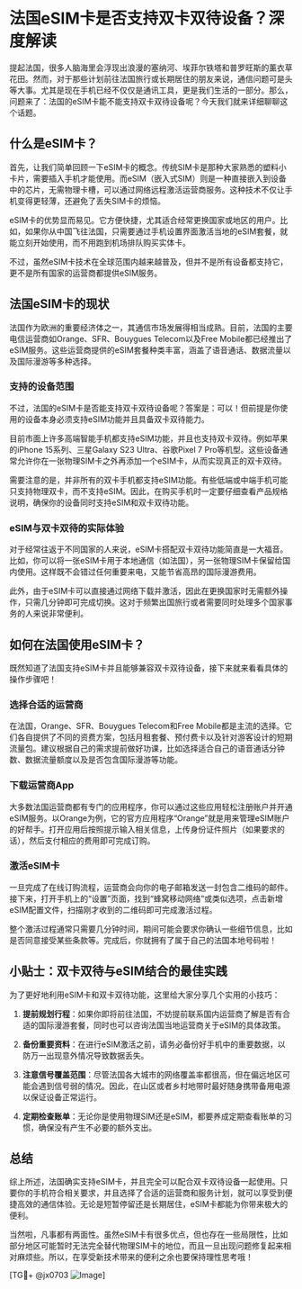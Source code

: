 # 法国eSIM卡是否支持双卡双待设备？深度解读

提起法国，很多人脑海里会浮现出浪漫的塞纳河、埃菲尔铁塔和普罗旺斯的薰衣草花田。然而，对于那些计划前往法国旅行或长期居住的朋友来说，通信问题可是头等大事。尤其是现在手机已经不仅仅是通讯工具，更是我们生活的一部分。那么，问题来了：法国的eSIM卡能不能支持双卡双待设备呢？今天我们就来详细聊聊这个话题。

## 什么是eSIM卡？

首先，让我们简单回顾一下eSIM卡的概念。传统SIM卡是那种大家熟悉的塑料小卡片，需要插入手机才能使用。而eSIM（嵌入式SIM）则是一种直接嵌入到设备中的芯片，无需物理卡槽，可以通过网络远程激活运营商服务。这种技术不仅让手机变得更轻薄，还避免了丢失SIM卡的烦恼。

eSIM卡的优势显而易见。它方便快捷，尤其适合经常更换国家或地区的用户。比如，如果你从中国飞往法国，只需要通过手机设置界面激活当地的eSIM套餐，就能立刻开始使用，而不用跑到机场排队购买实体卡。

不过，虽然eSIM卡技术在全球范围内越来越普及，但并不是所有设备都支持它，更不是所有国家的运营商都提供eSIM服务。

## 法国eSIM卡的现状

法国作为欧洲的重要经济体之一，其通信市场发展得相当成熟。目前，法国的主要电信运营商如Orange、SFR、Bouygues Telecom以及Free Mobile都已经推出了eSIM服务。这些运营商提供的eSIM套餐种类丰富，涵盖了语音通话、数据流量以及国际漫游等多种选择。

### 支持的设备范围

不过，法国的eSIM卡是否能支持双卡双待设备呢？答案是：可以！但前提是你使用的设备本身必须支持eSIM功能并且具备双卡双待能力。

目前市面上许多高端智能手机都支持eSIM功能，并且也支持双卡双待。例如苹果的iPhone 15系列、三星Galaxy S23 Ultra、谷歌Pixel 7 Pro等机型。这些设备通常允许你在一张物理SIM卡之外再添加一个eSIM卡，从而实现真正的双卡双待。

需要注意的是，并非所有的双卡手机都支持eSIM功能。有些低端或中端手机可能只支持物理双卡，而不支持eSIM。因此，在购买手机时一定要仔细查看产品规格说明，确保你的设备同时支持eSIM和双卡双待功能。

### eSIM与双卡双待的实际体验

对于经常往返于不同国家的人来说，eSIM卡搭配双卡双待功能简直是一大福音。比如，你可以将一张eSIM卡用于本地通信（如法国），另一张物理SIM卡保留给国内使用。这样既不会错过任何重要来电，又能节省高昂的国际漫游费用。

此外，由于eSIM卡可以直接通过网络下载并激活，因此在更换国家时无需额外操作，只需几分钟即可完成切换。这对于频繁出国旅行或者需要同时处理多个国家事务的人来说非常便利。

## 如何在法国使用eSIM卡？

既然知道了法国支持eSIM卡并且能够兼容双卡双待设备，接下来就来看看具体的操作步骤吧！

### 选择合适的运营商

在法国，Orange、SFR、Bouygues Telecom和Free Mobile都是主流的选择。它们各自提供了不同的资费方案，包括月租套餐、预付费卡以及针对游客设计的短期流量包。建议根据自己的需求提前做好功课，比如选择适合自己的语音通话分钟数、数据流量额度以及是否包含国际漫游等功能。

### 下载运营商App

大多数法国运营商都有专门的应用程序，你可以通过这些应用轻松注册账户并开通eSIM服务。以Orange为例，它的官方应用程序“Orange”就是用来管理eSIM账户的好帮手。打开应用后按照提示输入相关信息，上传身份证件照片（如果要求的话），然后支付相应的费用即可完成订购。

### 激活eSIM卡

一旦完成了在线订购流程，运营商会向你的电子邮箱发送一封包含二维码的邮件。接下来，打开手机上的“设置”页面，找到“蜂窝移动网络”或类似选项，点击新增eSIM配置文件，扫描刚才收到的二维码即可完成激活过程。

整个激活过程通常只需要几分钟时间，期间可能会要求你确认一些细节信息，比如是否同意接受某些条款等。完成后，你就拥有了属于自己的法国本地号码啦！

## 小贴士：双卡双待与eSIM结合的最佳实践

为了更好地利用eSIM卡和双卡双待功能，这里给大家分享几个实用的小技巧：

1. **提前规划行程**：如果你即将前往法国，不妨提前联系国内运营商了解是否有合适的国际漫游套餐，同时也可以咨询法国当地运营商关于eSIM的具体政策。
   
2. **备份重要资料**：在进行eSIM激活之前，请务必备份好手机中的重要数据，以防万一出现意外情况导致数据丢失。

3. **注意信号覆盖范围**：尽管法国各大城市的网络覆盖率都很高，但在偏远地区可能会遇到信号弱的情况。因此，在山区或者乡村地带时最好随身携带备用电源以保证设备正常运行。

4. **定期检查账单**：无论你是使用物理SIM还是eSIM，都要养成定期查看账单的习惯，确保没有产生不必要的额外支出。

## 总结

综上所述，法国确实支持eSIM卡，并且完全可以配合双卡双待设备一起使用。只要你的手机符合相关要求，并且选择了合适的运营商和服务计划，就可以享受到便捷高效的通信体验。无论是短暂停留还是长期居住，eSIM卡都能为你带来极大的便利。

当然啦，凡事都有两面性。虽然eSIM卡有很多优点，但也存在一些局限性，比如部分地区可能暂时无法完全替代物理SIM卡的地位，而且一旦出现问题修复起来相对麻烦些。所以，在享受新技术带来的便利之余也要保持理性思考哦！

[TG💪+ @jx0703 ![Image](https://github.com/user-attachments/assets/dbca1d08-cadb-493c-b0ec-ad6f7a83f270)]
